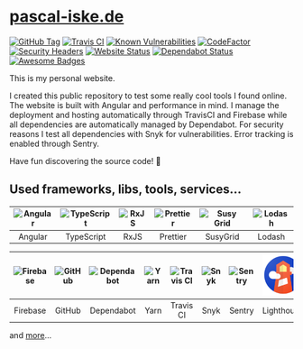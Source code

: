 # [pascal-iske.de](https://pascal-iske.de)

[![GitHub Tag](https://img.shields.io/github/tag/pascaliske/pascal-iske.de.svg?style=flat-square)](https://github.com/pascaliske/pascal-iske.de) [![Travis CI](https://img.shields.io/travis/com/pascaliske/pascal-iske.de/master.svg?style=flat-square)](https://travis-ci.com/pascaliske/pascal-iske.de) [![Known Vulnerabilities](https://snyk.io/test/github/pascaliske/pascal-iske.de/badge.svg?style=flat-square)](https://snyk.io/test/github/pascaliske/pascal-iske.de) [![CodeFactor](https://www.codefactor.io/repository/github/pascaliske/pascal-iske.de/badge?style=flat-square)](https://www.codefactor.io/repository/github/pascaliske/pascal-iske.de) [![Security Headers](https://img.shields.io/security-headers?url=https%3A%2F%2Fpascal-iske.de&style=flat-square)](https://pascal-iske.de) [![Website Status](https://img.shields.io/website-up-down-green-red/http/pascal-iske.de.svg?style=flat-square)](https://pascal-iske.de) [![Dependabot Status](https://api.dependabot.com/badges/status?host=github&repo=pascaliske/pascal-iske.de&style=flat-square)](https://dependabot.com/) [![Awesome Badges](https://img.shields.io/badge/badges-awesome-green.svg?style=flat-square)](https://github.com/Naereen/badges)

This is my personal website.

I created this public repository to test some really cool tools I found online. The website is built with Angular and performance in mind. I manage the deployment and hosting automatically through TravisCI and Firebase while all dependencies are automatically managed by Dependabot. For security reasons I test all dependencies with Snyk for vulnerabilities. Error tracking is enabled through Sentry.

Have fun discovering the source code! 🙂

## Used frameworks, libs, tools, services...

| ![Angular][ng] | ![TypeScript][ts] | ![RxJS][rx] | ![Prettier][pr] | ![Susy Grid][su] | ![Lodash][lo] |
| :------------: | :---------------: | :---------: | :-------------: | :--------------: | :-----------: |
|    Angular     |    TypeScript     |    RxJS     |    Prettier     |     SusyGrid     |    Lodash     |

| ![Firebase][fb] | ![GitHub][gh] | ![Dependabot][db] | ![Yarn][ya] | ![Travis CI][tr] | ![Snyk][sk] | ![Sentry][sy] | ![Lighthouse][lh] | ![Bundle Watch][bw] | ![now][nw] | ![Google Analytics][ga] |
| :-------------: | :-----------: | :---------------: | :---------: | :--------------: | :---------: | :-----------: | :---------------: | :-----------------: | :--------: | :---------------------: |
|    Firebase     |    GitHub     |    Dependabot     |    Yarn     |    Travis CI     |    Snyk     |    Sentry     |    Lighthouse     |    Bundle Watch     |    Now     |    Google Analytics     |

and [more](https://github.com/pascaliske/pascal-iske.de/blob/master/package.json)...

<!-- logos -->

[ng]: https://angular.io/assets/images/logos/angular/angular.svg
[ts]: https://github.com/remojansen/logo.ts/raw/master/ts.png
[rx]: https://rxjs.dev/generated/images/marketing/home/Rx_Logo-512-512.png
[pr]: https://raw.githubusercontent.com/prettier/prettier-logo/master/images/prettier-wide-light.png
[su]: http://oddbird.net/static/images/susy/susy-logos/logo-knockout.svg
[lo]: https://lodash.com/assets/img/lodash.svg
[fb]: https://firebase.google.com/downloads/brand-guidelines/SVG/logo-logomark.svg
[gh]: https://github.githubassets.com/images/modules/logos_page/GitHub-Mark.png
[db]: https://avatars3.githubusercontent.com/in/2141?s=200&v=4
[ya]: https://github.com/yarnpkg/assets/raw/master/yarn-kitten-full.png
[tr]: https://travis-ci.com/images/logos/TravisCI-Mascot-1.png
[sk]: https://res.cloudinary.com/snyk/image/upload/v1537345897/press-kit/brand/logo-vertical-black.png
[sy]: https://sentry-brand.storage.googleapis.com/sentry-glyph-black.png
[lh]: https://raw.githubusercontent.com/GoogleChrome/lighthouse/8b3d7f052b2e64dd857e741d7395647f487697e7/assets/lighthouse-logo.png
[bw]: https://bundlewatch.io/_assets/logo-large.svg
[nw]: https://assets.zeit.co/image/upload/front/assets/design/zeit-black-full-logo.svg
[ga]: https://www.vectorlogo.zone/logos/google_analytics/google_analytics-official.svg
